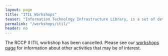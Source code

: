 ```yaml
---
layout: page
title: "ITIL Workshops"
teaser: "Information Technology Infrastructure Library, is a set of detailed practices for IT service management (ITSM) that focuses on aligning IT services with the needs of business."
permalink: "/workshops/itil/"
header: no
---
```


The RCCP II ITIL workshop has been cancelled. Please see our [workshops page](https://tenet-rccpii.github.io/rccpii-2018/workshops/) for information about other activities that may be of interest. 
